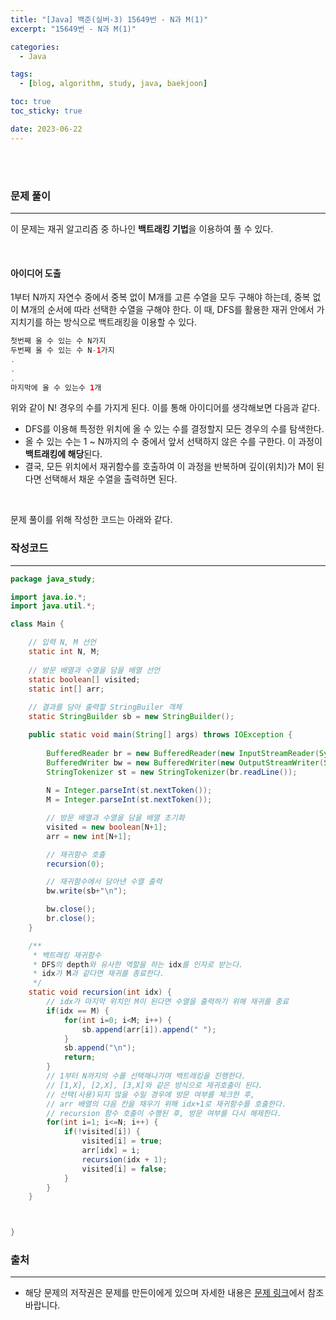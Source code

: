 ```yaml
---
title: "[Java] 백준(실버-3) 15649번 - N과 M(1)"
excerpt: "15649번 - N과 M(1)"

categories:
  - Java

tags:
  - [blog, algorithm, study, java, baekjoon]

toc: true
toc_sticky: true

date: 2023-06-22
---
```


<br><br>

### 문제 풀이

---

이 문제는 재귀 알고리즘 중 하나인 **백트래킹 기법**을 이용하여 풀 수 있다.

<br>

#### 아이디어 도출

1부터 N까지 자연수 중에서 중복 없이 M개를 고른 수열을 모두 구해야 하는데, 중복 없이 M개의 순서에 따라 선택한 수열을 구해야 한다.
이 때, DFS를 활용한 재귀 안에서 가지치기를 하는 방식으로 백트래킹을 이용할 수 있다.

```java
첫번째 올 수 있는 수 N가지
두번째 올 수 있는 수 N-1가지
.
.
.
마지막에 올 수 있는수 1개
```

위와 같이 N! 경우의 수를 가지게 된다. 이를 통해 아이디어를 생각해보면 다음과 같다.

- DFS를 이용해 특정한 위치에 올 수 있는 수를 결정할지 모든 경우의 수를 탐색한다.
- 올 수 있는 수는 1 ~ N까지의 수 중에서 앞서 선택하지 않은 수를 구한다. 이 과정이 **백트래킹에 해당**된다.
- 결국, 모든 위치에서 재귀함수를 호출하여 이 과정을 반복하며 깊이(위치)가 M이 된다면 선택해서 채운 수열을 출력하면 된다.


<br>

문제 풀이를 위해 작성한 코드는 아래와 같다.

### 작성코드

---

```java
package java_study;

import java.io.*;
import java.util.*;

class Main {    

    // 입력 N, M 선언
    static int N, M;
    
    // 방문 배열과 수열을 담을 배열 선언
    static boolean[] visited;
    static int[] arr;
    
    // 결과를 담아 출력할 StringBuiler 객체
    static StringBuilder sb = new StringBuilder();

    public static void main(String[] args) throws IOException {
        
        BufferedReader br = new BufferedReader(new InputStreamReader(System.in));
        BufferedWriter bw = new BufferedWriter(new OutputStreamWriter(System.out));
        StringTokenizer st = new StringTokenizer(br.readLine());
        
        N = Integer.parseInt(st.nextToken());
        M = Integer.parseInt(st.nextToken());

        // 방문 배열과 수열을 담을 배열 초기화
        visited = new boolean[N+1];
        arr = new int[N+1];

        // 재귀함수 호출
        recursion(0);

        // 재귀함수에서 담아낸 수열 출력
        bw.write(sb+"\n");

        bw.close();
        br.close();
    }

    /**
     * 백트래킹 재귀함수
     * DFS의 depth와 유사한 역할을 하는 idx를 인자로 받는다.
     * idx가 M과 같다면 재귀를 종료한다.
     */
    static void recursion(int idx) {
        // idx가 마지막 위치인 M이 된다면 수열을 출력하기 위해 재귀를 종료
        if(idx == M) {
            for(int i=0; i<M; i++) {
                sb.append(arr[i]).append(" ");
            }
            sb.append("\n");
            return;
        }
        // 1부터 N까지의 수를 선택해나가며 백트래킹을 진행한다.
        // [1,X], [2,X], [3,X]와 같은 방식으로 재귀호출이 된다.
        // 선택(사용)되지 않을 수일 경우에 방문 여부를 체크한 후,
        // arr 배열의 다음 칸을 채우기 위해 idx+1로 재귀함수를 호출한다.
        // recursion 함수 호출이 수행된 후, 방문 여부를 다시 해제한다.
        for(int i=1; i<=N; i++) {
            if(!visited[i]) {
                visited[i] = true;
                arr[idx] = i;
                recursion(idx + 1);
                visited[i] = false;
            }
        }
    }



}
```

### 출처

---

- 해당 문제의 저작권은 문제를 만든이에게 있으며 자세한 내용은 [문제 링크](https://www.acmicpc.net/problem/15649)에서 참조바랍니다.